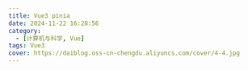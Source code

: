 ```yaml
---
title: Vue3 pinia
date: 2024-11-22 16:28:56
category:
  - [计算机与科学, Vue]
tags: Vue3
cover: https://daiblog.oss-cn-chengdu.aliyuncs.com/cover/4-4.jpg
---
```

